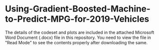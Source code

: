 # Using-Gradient-Boosted-Machine-to-Predict-MPG-for-2019-Vehicles

The details of the codeset and plots are included in the attached Microsoft Word Document (.docx) file in this repository. 
You need to view the file in "Read Mode" to see the contents properly after downloading the same.
